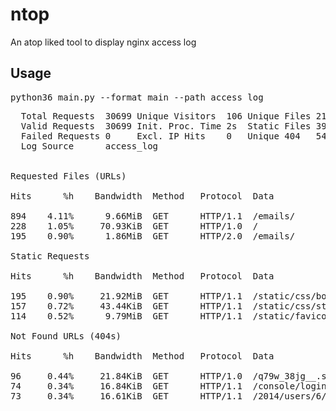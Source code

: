 # ntop
An atop liked tool to display nginx access log

## Usage
<pre>python36 main.py --format main --path access_log</pre>

<pre>
  Total Requests  30699 Unique Visitors  106 Unique Files 2177 Referrers 0
  Valid Requests  30699 Init. Proc. Time 2s  Static Files 39   Log Size  4.84 MiB
  Failed Requests 0     Excl. IP Hits    0   Unique 404   5490 Bandwidth 134.26 MiB
  Log Source      access_log  


Requested Files (URLs)  

Hits      %h    Bandwidth  Method   Protocol  Data  

894    4.11%      9.66MiB  GET      HTTP/1.1  /emails/
228    1.05%     70.93KiB  GET      HTTP/1.0  /
195    0.90%      1.86MiB  GET      HTTP/2.0  /emails/

Static Requests  

Hits      %h    Bandwidth  Method   Protocol  Data  

195    0.90%     21.92MiB  GET      HTTP/1.1  /static/css/bootstrap.css
157    0.72%     43.44KiB  GET      HTTP/1.1  /static/css/style.css
114    0.52%      9.79MiB  GET      HTTP/1.1  /static/favicon.ico

Not Found URLs (404s)  

Hits      %h    Bandwidth  Method   Protocol  Data  

96     0.44%     21.84KiB  GET      HTTP/1.0  /q79w_38jg__.shtml
74     0.34%     16.84KiB  GET      HTTP/1.1  /console/login/LoginForm.jsp
73     0.34%     16.61KiB  GET      HTTP/1.1  /2014/users/6/shipping_addresses
</pre>